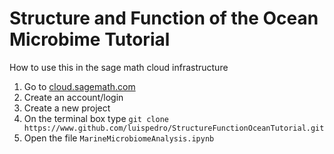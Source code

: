 # Structure and Function of the Ocean Microbime Tutorial

How to use this in the sage math cloud infrastructure

1. Go to [cloud.sagemath.com](https://cloud.sagemath.com)
2. Create an account/login
3. Create a new project
4. On the terminal box type
    `git clone https://www.github.com/luispedro/StructureFunctionOceanTutorial.git`
5. Open the file `MarineMicrobiomeAnalysis.ipynb`
